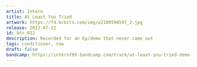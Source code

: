 ```yaml
---
artist: Intern
title: At Least You Tried
artwork: https://f4.bcbits.com/img/a2100598597_2.jpg
release: 2022-07-22
id: btr-012
description: Recorded for an Ep/demo that never came out
tags: conditioner, cow
draft: false
bandcamp: https://intern709.bandcamp.com/track/at-least-you-tried-demo-2015
---
```


